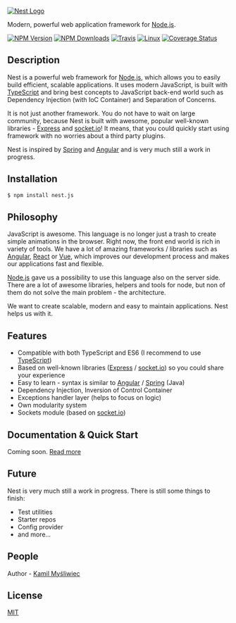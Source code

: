 [![Nest Logo](http://kamilmysliwiec.com/public/nest-logo.png)](http://kamilmysliwiec.com/)

  Modern, powerful web application framework for [Node.js](http://nodejs.org).

  [![NPM Version][npm-image]][npm-url]
  [![NPM Downloads][downloads-image]][downloads-url]
  [![Travis][travis-image]][travis-url]
  [![Linux][linux-image]][linux-url]
  [![Coverage Status](https://coveralls.io/repos/github/kamilmysliwiec/nest/badge.svg?branch=master)](https://coveralls.io/github/kamilmysliwiec/nest?branch=master)

## Description

Nest is a powerful web framework for [Node.js](http://nodejs.org), which allows you to easily build efficient, scalable applications.
It uses modern JavaScript, is built with [TypeScript](http://www.typescriptlang.org) and bring best concepts to JavaScript back-end world such as Dependency Injection (with IoC Container) and Separation of Concerns.

It is not just another framework. You do not have to wait on large community, because Nest is built with awesome, popular well-known libraries - [Express](https://github.com/expressjs/express) and [socket.io](https://github.com/socketio/socket.io)! It means, that you could quickly start using framework with no worries about a third party plugins.

Nest is inspired by [Spring](https://spring.io) and [Angular](https://angular.io/) and is very much still a work in progress.

## Installation

```bash
$ npm install nest.js
```

## Philosophy

JavaScript is awesome. This language is no longer just a trash to create simple animations in the browser. Right now, the front end world is rich in variety of tools. We have a lot of amazing frameworks / libraries such as [Angular](https://angular.io/), [React](https://github.com/facebook/react) or [Vue](https://github.com/vuejs/vue), which improves our development process and makes our applications fast and flexible. 

[Node.js](http://nodejs.org) gave us a possibility to use this language also on the server side. There are a lot of awesome libraries, helpers and tools for node, but non of them do not solve the main problem - the architecture. 

We want to create scalable, modern and easy to maintain applications. Nest helps us with it.

## Features

- Compatible with both TypeScript and ES6 (I recommend to use [TypeScript](http://www.typescriptlang.org))
- Based on well-known libraries ([Express](https://github.com/expressjs/express) / [socket.io](https://github.com/socketio/socket.io)) so you could share your experience 
- Easy to learn - syntax is similar to [Angular](https://angular.io/) / [Spring](https://spring.io) (Java)
- Dependency Injection, Inversion of Control Container
- Exceptions handler layer (helps to focus on logic)
- Own modularity system
- Sockets module (based on [socket.io](https://github.com/socketio/socket.io))

## Documentation & Quick Start

Coming soon. [Read more](https://kamilmysliwiec.gitbooks.io/nest/content/)

## Future

Nest is very much still a work in progress. There is still some things to finish:

- Test utilities
- Starter repos
- Config provider
- and more...

## People

Author - [Kamil Myśliwiec](http://kamilmysliwiec.com)

## License

  [MIT](LICENSE)

[npm-image]: https://img.shields.io/npm/v/nest.js.svg
[npm-url]: https://npmjs.org/package/nest.js
[downloads-image]: https://img.shields.io/npm/dm/nest.js.svg
[downloads-url]: https://npmjs.org/package/nest.js
[travis-image]: https://api.travis-ci.org/kamilmysliwiec/nest.svg?branch=master
[travis-url]: https://travis-ci.org/kamilmysliwiec/nest
[linux-image]: https://img.shields.io/travis/kamilmysliwiec/nest/master.svg?label=linux
[linux-url]: https://travis-ci.org/kamilmysliwiec/nest
